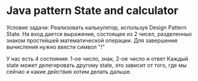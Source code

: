 # Java pattern State and calculator

Условие задачи: Реализовать калькулятор, используя Design Pattern State. На вход дается выражение, состоящее из 2 чисел, разделенных знаком простейшей математической операции. 
Для завершения вычисления нужно ввести символ "!"

У нас есть 4 состояния: 1-ое число, знак, 2-ое число и ответ
Каждый state может делегировать другому state, это зависит от того, где мы сейчас и какие действия хотим делать дальше.